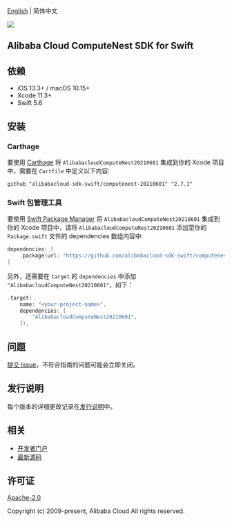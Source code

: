 [English](README.md) | 简体中文

![](https://aliyunsdk-pages.alicdn.com/icons/AlibabaCloud.svg)

## Alibaba Cloud ComputeNest SDK for Swift

## 依赖

- iOS 13.3+ / macOS 10.15+
- Xcode 11.3+
- Swift 5.6

## 安装

### Carthage

要使用 [Carthage](https://github.com/Carthage/Carthage) 将 `AlibabacloudComputeNest20210601` 集成到你的 Xcode 项目中，需要在 `Cartfile` 中定义以下内容:

```ogdl
github "alibabacloud-sdk-swift/computenest-20210601" "2.7.1"
```

### Swift 包管理工具

要使用 [Swift Package Manager](https://swift.org/package-manager/) 将 `AlibabacloudComputeNest20210601` 集成到你的 Xcode 项目中，请将 `AlibabacloudComputeNest20210601` 添加至你的 `Package.swift` 文件的 dependencies 数组内容中:

```swift
dependencies: [
    .package(url: "https://github.com/alibabacloud-sdk-swift/computenest-20210601.git", from: "2.7.1")
]
```

另外，还需要在 `target` 的 `dependencies` 中添加 `"AlibabacloudComputeNest20210601"`，如下：

```swift
.target(
    name: "<your-project-name>",
    dependencies: [
        "AlibabacloudComputeNest20210601",
    ]),
```

## 问题

[提交 Issue](https://github.com/alibabacloud-sdk-swift/computenest-20210601/issues/new)，不符合指南的问题可能会立即关闭。

## 发行说明

每个版本的详细更改记录在[发行说明](./ChangeLog.txt)中。

## 相关

* [开发者门户](https://next.api.aliyun.com/home)
* [最新源码](https://github.com/alibabacloud-sdk-swift/computenest-20210601)

## 许可证

[Apache-2.0](http://www.apache.org/licenses/LICENSE-2.0)

Copyright (c) 2009-present, Alibaba Cloud All rights reserved.
